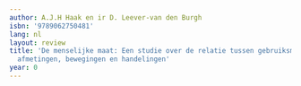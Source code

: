 ```yaml
---
author: A.J.H Haak en ir D. Leever-van den Burgh
isbn: '9789062750481'
lang: nl
layout: review
title: 'De menselijke maat: Een studie over de relatie tussen gebruiksmaten en menselijke
  afmetingen, bewegingen en handelingen'
year: 0
---
```


